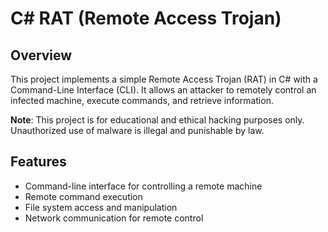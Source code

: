 # C# RAT (Remote Access Trojan)

## Overview

This project implements a simple Remote Access Trojan (RAT) in C# with a Command-Line Interface (CLI). It allows an attacker to remotely control an infected machine, execute commands, and retrieve information.

**Note**: This project is for educational and ethical hacking purposes only. Unauthorized use of malware is illegal and punishable by law.

## Features

- Command-line interface for controlling a remote machine
- Remote command execution
- File system access and manipulation
- Network communication for remote control
